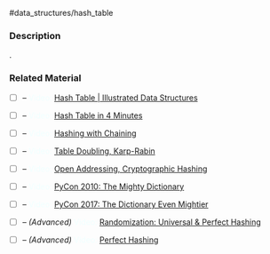 #data_structures/hash_table

### Description

.
### Related Material

- [ ] – <font color="azure"> Video: </font> [Hash Table | Illustrated Data Structures](https://www.youtube.com/watch?v=jalSiaIi8j4)
- [ ] – <font color="azure"> Video: </font> [Hash Table in 4 Minutes](https://youtu.be/knV86FlSXJ8)
- [ ] – <font color="azure"> Video: </font> [Hashing with Chaining](https://www.youtube.com/watch?v=0M_kIqhwbFo&list=PLUl4u3cNGP61Oq3tWYp6V_F-5jb5L2iHb&index=9)
- [ ] – <font color="azure"> Video: </font> [Table Doubling, Karp-Rabin](https://www.youtube.com/watch?v=BRO7mVIFt08&list=PLUl4u3cNGP61Oq3tWYp6V_F-5jb5L2iHb&index=10)
- [ ] – <font color="azure"> Video: </font> [Open Addressing, Cryptographic Hashing](https://www.youtube.com/watch?v=rvdJDijO2Ro&list=PLUl4u3cNGP61Oq3tWYp6V_F-5jb5L2iHb&index=11)
- [ ] – <font color="azure"> Video: </font> [PyCon 2010: The Mighty Dictionary](https://www.youtube.com/watch?v=C4Kc8xzcA68)
- [ ] – <font color="azure"> Video: </font> [PyCon 2017: The Dictionary Even Mightier](https://www.youtube.com/watch?v=66P5FMkWoVU)

- [ ] – *(Advanced)* <font color="azure"> Video: </font> [Randomization: Universal & Perfect Hashing](https://www.youtube.com/watch?v=z0lJ2k0sl1g&list=PLUl4u3cNGP6317WaSNfmCvGym2ucw3oGp&index=11)
- [ ] – *(Advanced)* <font color="azure"> Video: </font> [Perfect Hashing](https://www.youtube.com/watch?v=N0COwN14gt0&list=PL2B4EEwhKD-NbwZ4ezj7gyc_3yNrojKM9&index=4)